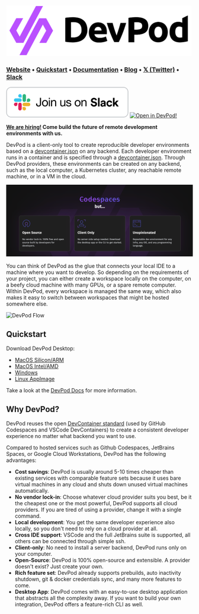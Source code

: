 <br>
<a href="https://www.dev.khulnasoft.com">
  <picture width="500">
    <source media="(prefers-color-scheme: dark)" srcset="docs/static/media/devspace_dark.png">
    <img alt="DevPod wordmark" width="500" src="docs/static/media/devspace.png">
  </picture>
</a>

### **[Website](https://www.dev.khulnasoft.com)** • **[Quickstart](https://www.dev.khulnasoft.com/docs/getting-started/install)** • **[Documentation](https://www.dev.khulnasoft.com/docs/what-is-devspace)** • **[Blog](https://loft.sh/blog)** • **[𝕏 (Twitter)](https://x.com/loft_sh)** • **[Slack](https://slack.loft.sh/)**

[![Join us on Slack!](docs/static/media/slack.svg)](https://slack.loft.sh/) [![Open in DevPod!](https://dev.khulnasoft.com/assets/open-in-devspace.svg)](https://dev.khulnasoft.com/open#https://dev.khulnasoft.com)

**[We are hiring!](https://www.loft.sh/careers) Come build the future of remote development environments with us.**

DevPod is a client-only tool to create reproducible developer environments based on a [devcontainer.json](https://containers.dev/) on any backend. Each developer environment runs in a container and is specified through a [devcontainer.json](https://containers.dev/). Through DevPod providers, these environments can be created on any backend, such as the local computer, a Kubernetes cluster, any reachable remote machine, or in a VM in the cloud.

![Codespaces](docs/static/media/codespaces-but.png)

You can think of DevPod as the glue that connects your local IDE to a machine where you want to develop. So depending on the requirements of your project, you can either create a workspace locally on the computer, on a beefy cloud machine with many GPUs, or a spare remote computer. Within DevPod, every workspace is managed the same way, which also makes it easy to switch between workspaces that might be hosted somewhere else.

![DevPod Flow](docs/static/media/devspace-flow.gif)

## Quickstart

Download DevPod Desktop:
- [MacOS Silicon/ARM](https://dev.khulnasoft.com/releases/latest/download/DevPod_macos_aarch64.dmg)
- [MacOS Intel/AMD](https://dev.khulnasoft.com/releases/latest/download/DevPod_macos_x64.dmg)
- [Windows](https://dev.khulnasoft.com/releases/latest/download/DevPod_windows_x64_en-US.msi)
- [Linux AppImage](https://dev.khulnasoft.com/releases/latest/download/DevPod_linux_amd64.AppImage)

Take a look at the [DevPod Docs](https://dev.khulnasoft.com/docs/getting-started/install) for more information.

## Why DevPod?

DevPod reuses the open [DevContainer standard](https://containers.dev/) (used by GitHub Codespaces and VSCode DevContainers) to create a consistent developer experience no matter what backend you want to use.

Compared to hosted services such as Github Codespaces, JetBrains Spaces, or Google Cloud Workstations, DevPod has the following advantages:
* **Cost savings**: DevPod is usually around 5-10 times cheaper than existing services with comparable feature sets because it uses bare virtual machines in any cloud and shuts down unused virtual machines automatically.
* **No vendor lock-in**: Choose whatever cloud provider suits you best, be it the cheapest one or the most powerful, DevPod supports all cloud providers. If you are tired of using a provider, change it with a single command.
* **Local development**: You get the same developer experience also locally, so you don't need to rely on a cloud provider at all.
* **Cross IDE support**: VSCode and the full JetBrains suite is supported, all others can be connected through simple ssh.
* **Client-only**: No need to install a server backend, DevPod runs only on your computer.
* **Open-Source**: DevPod is 100% open-source and extensible. A provider doesn't exist? Just create your own.
* **Rich feature set**: DevPod already supports prebuilds, auto inactivity shutdown, git & docker credentials sync, and many more features to come.
* **Desktop App**: DevPod comes with an easy-to-use desktop application that abstracts all the complexity away. If you want to build your own integration, DevPod offers a feature-rich CLI as well.
